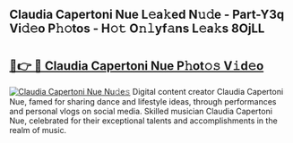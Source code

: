 ## Claudia Capertoni Nue L𝚎a𝚔ed N𝚞𝚍e - Part-Y3q Vi𝚍𝚎o P𝚑𝚘tos - H𝚘𝚝 O𝚗𝚕yf𝚊ns L𝚎a𝚔s 8OjLL

# <h2><a href="http://kfcs8g.oniu.top/?m=Claudia+Capertoni+Nue">🔗👉 🔴 Claudia Capertoni Nue P𝚑ot𝚘𝚜 V𝚒d𝚎o</a></h2>

[![Claudia Capertoni Nue Nu𝚍e𝚜](https://i.imgur.com/0qMVB7G.gif)](http://kfcs8g.oniu.top/?m=Claudia+Capertoni+Nue)
Digital content creator Claudia Capertoni Nue, famed for sharing dance and lifestyle ideas, through performances and personal vlogs on social media. Skilled musician Claudia Capertoni Nue, celebrated for their exceptional talents and accomplishments in the realm of music.  
